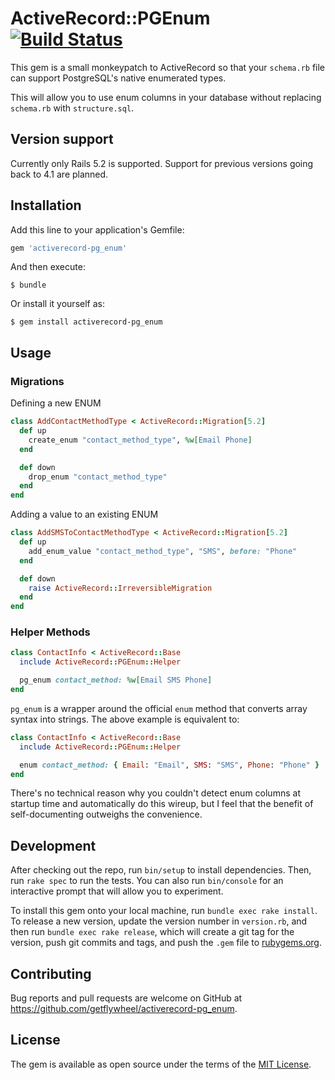 # ActiveRecord::PGEnum [![Build Status](https://travis-ci.com/getflywheel/activerecord-pg_enum.svg?branch=master)](https://travis-ci.com/getflywheel/activerecord-pg_enum)

This gem is a small monkeypatch to ActiveRecord so that your `schema.rb` file can support PostgreSQL's native enumerated types.

This will allow you to use enum columns in your database without replacing `schema.rb` with `structure.sql`.

## Version support

Currently only Rails 5.2 is supported. Support for previous versions going back to 4.1 are planned.

## Installation

Add this line to your application's Gemfile:

```ruby
gem 'activerecord-pg_enum'
```

And then execute:

    $ bundle

Or install it yourself as:

    $ gem install activerecord-pg_enum

## Usage

### Migrations

Defining a new ENUM

```ruby
class AddContactMethodType < ActiveRecord::Migration[5.2]
  def up
    create_enum "contact_method_type", %w[Email Phone]
  end

  def down
    drop_enum "contact_method_type"
  end
end
```

Adding a value to an existing ENUM

```ruby
class AddSMSToContactMethodType < ActiveRecord::Migration[5.2]
  def up
    add_enum_value "contact_method_type", "SMS", before: "Phone"
  end

  def down
    raise ActiveRecord::IrreversibleMigration
  end
end
```

### Helper Methods

```ruby
class ContactInfo < ActiveRecord::Base
  include ActiveRecord::PGEnum::Helper

  pg_enum contact_method: %w[Email SMS Phone]
end
```

`pg_enum` is a wrapper around the official `enum` method that converts array syntax into strings. The above example is equivalent to:

```ruby
class ContactInfo < ActiveRecord::Base
  include ActiveRecord::PGEnum::Helper

  enum contact_method: { Email: "Email", SMS: "SMS", Phone: "Phone" }
end
```

There's no technical reason why you couldn't detect enum columns at startup time and automatically do this wireup, but I feel that the benefit of self-documenting outweighs the convenience.

## Development

After checking out the repo, run `bin/setup` to install dependencies. Then, run `rake spec` to run the tests. You can also run `bin/console` for an interactive prompt that will allow you to experiment.

To install this gem onto your local machine, run `bundle exec rake install`. To release a new version, update the version number in `version.rb`, and then run `bundle exec rake release`, which will create a git tag for the version, push git commits and tags, and push the `.gem` file to [rubygems.org](https://rubygems.org).

## Contributing

Bug reports and pull requests are welcome on GitHub at https://github.com/getflywheel/activerecord-pg_enum.

## License

The gem is available as open source under the terms of the [MIT License](http://opensource.org/licenses/MIT).
